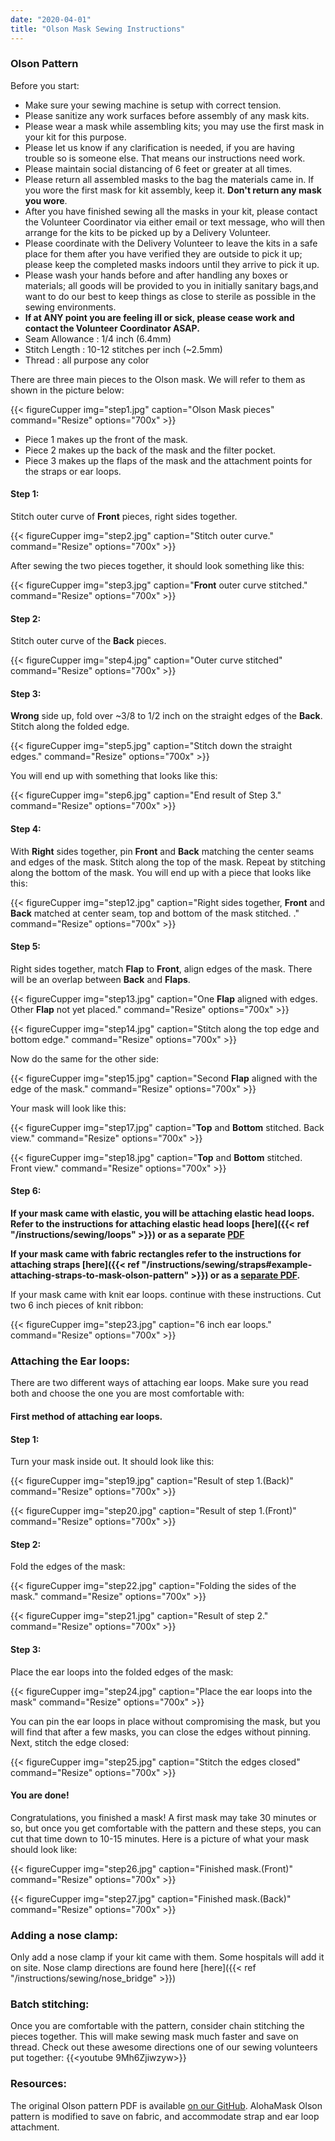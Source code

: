```yaml
---
date: "2020-04-01"
title: "Olson Mask Sewing Instructions"
---
```


### Olson Pattern

Before you start:

- Make sure your sewing machine is setup with correct tension. 
- Please sanitize any work surfaces before assembly of any mask kits.
- Please wear a mask while assembling kits; you may use the first mask in your kit for this purpose.
- Please let us know if any clarification is needed, if you are having trouble so is someone else. That means our instructions need work.
- Please maintain social distancing of 6 feet or greater at all times.
- Please return all assembled masks to the bag the materials came in. If you wore the first mask for kit assembly, keep it. **Don't return any mask you wore**.
- After you have finished sewing all the masks in your kit, please contact the Volunteer Coordinator via either email or text message, who will then arrange for the kits to be picked up by a Delivery Volunteer.
- Please coordinate with the Delivery Volunteer to leave the kits in a safe place for them after you have verified they are outside to pick it up; please keep the completed masks indoors until they arrive to pick it up.
- Please wash your hands before and after handling any boxes or materials; all goods will be provided to you in initially sanitary bags,and want to do our best to keep things as close to sterile as possible in the sewing environments.
- __If at ANY point you are feeling ill or sick, please cease work and contact the Volunteer Coordinator ASAP.__
- Seam Allowance : 1/4 inch (6.4mm)
- Stitch Length : 10-12 stitches per inch (~2.5mm)
- Thread : all purpose any color



There are three main pieces to the Olson mask. We will refer to them as shown in the picture below:

{{< figureCupper
img="step1.jpg" 
caption="Olson Mask pieces"
command="Resize" 
options="700x" >}}

- Piece 1 makes up the front of the mask.
- Piece 2 makes up the back of the mask and the filter pocket.
- Piece 3 makes up the flaps of the mask and the attachment points for the straps or ear loops.

#### Step 1:
Stitch outer curve of **Front** pieces, right sides together. 

{{< figureCupper
img="step2.jpg" 
caption="Stitch outer curve."
command="Resize" 
options="700x" >}}

After sewing the two pieces together, it should look something like this:

{{< figureCupper
img="step3.jpg" 
caption="**Front** outer curve stitched."
command="Resize" 
options="700x" >}}

#### Step 2:
Stitch outer curve of the **Back** pieces.

{{< figureCupper
img="step4.jpg" 
caption="Outer curve stitched"
command="Resize" 
options="700x" >}}

#### Step 3:
**Wrong** side up, fold over ~3/8 to 1/2 inch on the straight edges of the **Back**. Stitch along the folded edge.

{{< figureCupper
img="step5.jpg" 
caption="Stitch down the straight edges."
command="Resize" 
options="700x" >}}

You will end up with something that looks like this:

{{< figureCupper
img="step6.jpg" 
caption="End result of Step 3."
command="Resize" 
options="700x" >}}

#### Step 4:
With **Right** sides together, pin **Front** and **Back** matching the center seams and edges of the mask. Stitch along the top of the mask. Repeat by stitching along the bottom of the mask. You will end up with a piece that looks like this:

{{< figureCupper
 img="step12.jpg" 
 caption="Right sides together, **Front** and **Back** matched at center seam, top and bottom of the mask stitched. ."
 command="Resize" 
options="700x" >}}

#### Step 5:
Right sides together, match **Flap** to **Front**, align edges of the mask. There will be an overlap between **Back** and **Flaps**. 
   
{{< figureCupper
 img="step13.jpg" 
 caption="One **Flap** aligned with edges. Other **Flap** not yet placed."
 command="Resize" 
options="700x" >}}


{{< figureCupper
 img="step14.jpg" 
 caption="Stitch along the top edge and bottom edge."
 command="Resize" 
options="700x" >}}

Now do the same for the other side:

{{< figureCupper
 img="step15.jpg" 
 caption="Second **Flap** aligned with the edge of the mask."
 command="Resize" 
options="700x" >}}

Your mask will look like this:

{{< figureCupper
 img="step17.jpg" 
 caption="**Top** and **Bottom** stitched. Back view."
 command="Resize" 
options="700x" >}}

{{< figureCupper
 img="step18.jpg" 
 caption="**Top** and **Bottom** stitched. Front view."
 command="Resize" 
options="700x" >}}

#### Step 6:
**If your mask came with elastic, you will be attaching elastic head loops. Refer to the instructions for attaching elastic head loops [here]({{< ref "/instructions/sewing/loops" >}}) or as a separate [PDF](https://github.com/alohamask/design/raw/master/resources/head_loop_instructions.pdf)**

**If your mask came with fabric rectangles refer to the instructions for attaching straps [here]({{< ref "/instructions/sewing/straps#example-attaching-straps-to-mask-olson-pattern" >}}) or as a [separate PDF](https://github.com/alohamask/design/raw/master/resources/olson_strap_installation.pdf).**

If your mask came with knit ear loops. continue with these instructions. Cut two 6 inch pieces of knit ribbon:

{{< figureCupper
 img="step23.jpg" 
 caption="6 inch ear loops."
 command="Resize" 
options="700x" >}}

### Attaching the Ear loops:
There are two different ways of attaching ear loops. Make sure you read both and choose the one you are most comfortable with:

#### First method of attaching ear loops.

#### Step 1:
Turn your mask inside out. It should look like this:

{{< figureCupper
 img="step19.jpg" 
 caption="Result of step 1.(Back)"
 command="Resize" 
options="700x" >}}

{{< figureCupper
 img="step20.jpg" 
 caption="Result of step 1.(Front)"
 command="Resize" 
options="700x" >}}

#### Step 2:
Fold the edges of the mask:

{{< figureCupper
 img="step22.jpg" 
 caption="Folding the sides of the mask."
 command="Resize" 
options="700x" >}}

{{< figureCupper
 img="step21.jpg" 
 caption="Result of step 2."
 command="Resize" 
options="700x" >}}

#### Step 3:

Place the ear loops into the folded edges of the mask:

{{< figureCupper
 img="step24.jpg" 
 caption="Place the ear loops into the mask"
 command="Resize" 
options="700x" >}}

You can pin the ear loops in place without compromising the mask, but you will find that after a few masks, you can close the edges without pinning. Next, stitch the edge closed:

{{< figureCupper
 img="step25.jpg" 
 caption="Stitch the edges closed"
 command="Resize" 
options="700x" >}}

#### You are done!
Congratulations, you finished a mask! A first mask may take 30 minutes or so, but once you get comfortable with the pattern and these steps, you can cut that time down to 10-15 minutes. Here is a picture of what your mask should look like:

{{< figureCupper
 img="step26.jpg" 
 caption="Finished mask.(Front)"
 command="Resize" 
options="700x" >}}  

{{< figureCupper
 img="step27.jpg" 
 caption="Finished mask.(Back)"
 command="Resize" 
options="700x" >}}


### Adding a nose clamp:

Only add a nose clamp if your kit came with them. Some hospitals will add it on site. Nose clamp directions are found here [here]({{< ref "/instructions/sewing/nose_bridge" >}})

### Batch stitching:
Once you are comfortable with the pattern, consider chain stitching the pieces together. This will make sewing mask much faster and save on thread. Check out these awesome directions one of our sewing volunteers put together:
{{<youtube 9Mh6Zjiwzyw>}} 

### Resources:
The original Olson pattern PDF is available [on our GitHub](https://github.com/alohamask/design/raw/master/resources/olson_pattern_v3.pdf). AlohaMask Olson pattern is modified to save on fabric, and accommodate strap and ear loop attachment. 
